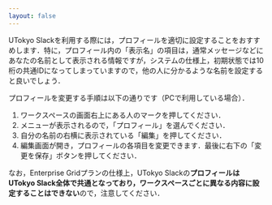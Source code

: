```yaml
---
layout: false
---
```


UTokyo Slackを利用する際には，プロフィールを適切に設定することをおすすめします．特に，プロフィール内の「表示名」の項目は，通常<!--見る側が環境設定で変えていない限り-->メッセージなどにあなたの名前として表示される情報ですが，システムの仕様上，初期状態では10桁の共通IDになってしまっていますので，他の人に分かるような名前を設定すると良いでしょう．

プロフィールを変更する手順は以下の通りです（PCで利用している場合）．

1. ワークスペースの画面右上にある人のマークを押してください．
1. メニューが表示されるので，「プロフィール」を選んでください．
1. 自分の名前の右横に表示されている「編集」を押してください．
1. 編集画面が開き，プロフィールの各項目を変更できます．最後に右下の「変更を保存」ボタンを押してください．

なお，Enterprise Gridプランの仕様上，UTokyo Slackの**プロフィールはUTokyo Slack全体で共通となっており，ワークスペースごとに異なる内容に設定することはできない**ので，注意してください．

